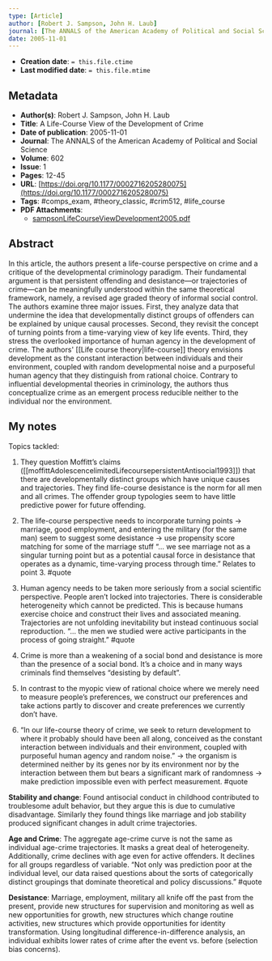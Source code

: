 ```yaml
---
type: [Article]
author: [Robert J. Sampson, John H. Laub]
journal: [The ANNALS of the American Academy of Political and Social Science]
date: 2005-11-01
---
```


* **Creation date**: `= this.file.ctime`
* **Last modified date**: `= this.file.mtime`

## Metadata

* **Author(s)**: Robert J. Sampson, John H. Laub
* **Title**: A Life-Course View of the Development of Crime
* **Date of publication**: 2005-11-01
* **Journal**: The ANNALS of the American Academy of Political and Social Science
* **Volume**: 602
* **Issue**: 1
* **Pages**: 12-45
* **URL**: [https://doi.org/10.1177/0002716205280075](https://doi.org/10.1177/0002716205280075)
* **Tags**: #comps_exam, #theory_classic, #crim512, #life_course
* **PDF Attachments**:
  * [sampsonLifeCourseViewDevelopment2005.pdf](zotero://open-pdf/library/items/T7Q6ZNX2)

## Abstract

In this article, the authors present a life-course perspective on crime and a critique of the developmental criminology paradigm. Their fundamental argument is that persistent offending and desistance—or trajectories of crime—can be meaningfully understood within the same theoretical framework, namely, a revised age graded theory of informal social control. The authors examine three major issues. First, they analyze data that undermine the idea that developmentally distinct groups of offenders can be explained by unique causal processes. Second, they revisit the concept of turning points from a time-varying view of key life events. Third, they stress the overlooked importance of human agency in the development of crime. The authors' [[Life course theory|life-course]] theory envisions development as the constant interaction between individuals and their environment, coupled with random developmental noise and a purposeful human agency that they distinguish from rational choice. Contrary to influential developmental theories in criminology, the authors thus conceptualize crime as an emergent process reducible neither to the individual nor the environment.

## My notes

Topics tackled:

1. They question Moffitt’s claims ([[moffittAdolescencelimitedLifecoursepersistentAntisocial1993]]) that there are developmentally distinct groups which have unique causes and trajectories. They find life-course desistance is the norm for all men and all crimes. The offender group typologies seem to have little predictive power for future offending.

2. The life-course perspective needs to incorporate turning points -> marriage, good employment, and entering the military (for the same man) seem to suggest some desistance -> use propensity score matching for some of the marriage stuff “... we see marriage not as a singular turning point but as a potential causal force in desistance that operates as a dynamic, time-varying process through time.” Relates to point 3. #quote 

3. Human agency needs to be taken more seriously from a social scientific perspective. People aren’t locked into trajectories. There is considerable heterogeneity which cannot be predicted. This is because humans exercise choice and construct their lives and associated meaning. Trajectories are not unfolding inevitability but instead continuous social reproduction. “... the men we studied were active participants in the process of going straight.” #quote 

4. Crime is more than a weakening of a social bond and desistance is more than the presence of a social bond. It’s a choice and in many ways criminals find themselves “desisting by default”.

5. In contrast to the myopic view of rational choice where we merely need to measure people’s preferences, we construct our preferences and take actions partly to discover and create preferences we currently don’t have.

6. “In our life-course theory of crime, we seek to return development to where it probably should have been all along, conceived as the constant interaction between individuals and their environment, coupled with purposeful human agency and random noise.” -> the organism is determined neither by its genes nor by its environment nor by the interaction between them but bears a significant mark of randomness -> make prediction impossible even with perfect measurement. #quote 

**Stability and change**: Found antisocial conduct in childhood contributed to troublesome adult behavior, but they argue this is due to cumulative disadvantage. Similarly they found things like marriage and job stability produced significant changes in adult crime trajectories.

**Age and Crime**: The aggregate age-crime curve is not the same as individual age-crime trajectories. It masks a great deal of heterogeneity. Additionally, crime declines with age even for active offenders. It declines for all groups regardless of variable. “Not only was prediction poor at the individual level, our data raised questions about the sorts of categorically distinct groupings that dominate theoretical and policy discussions.” #quote 

**Desistance**: Marriage, employment, military all knife off the past from the present, provide new structures for supervision and monitoring as well as new opportunities for growth, new structures which change routine activities, new structures which provide opportunities for identity transformation. Using longitudinal difference-in-difference analysis, an individual exhibits lower rates of crime after the event vs. before (selection bias concerns).